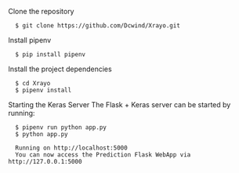 Clone the repository

      $ git clone https://github.com/Dcwind/Xrayo.git

Install pipenv

      $ pip install pipenv

Install the project dependencies
 
      $ cd Xrayo
      $ pipenv install 


Starting the Keras Server
The Flask + Keras server can be started by running:

      $ pipenv run python app.py
      $ python app.py

      Running on http://localhost:5000
      You can now access the Prediction Flask WebApp via http://127.0.0.1:5000
